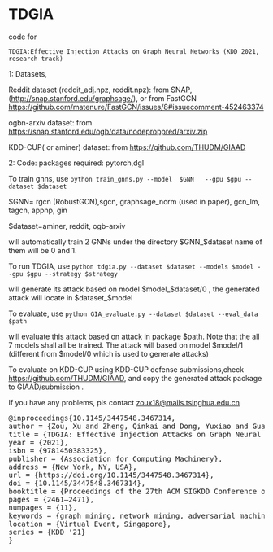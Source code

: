 # TDGIA
code for 

``TDGIA:Effective Injection Attacks on Graph Neural Networks (KDD 2021, research track)``


1: Datasets, 

Reddit dataset (reddit_adj.npz, reddit.npz): from SNAP, (http://snap.stanford.edu/graphsage/), or from FastGCN https://github.com/matenure/FastGCN/issues/8#issuecomment-452463374

ogbn-arxiv dataset: from
https://snap.stanford.edu/ogb/data/nodeproppred/arxiv.zip

KDD-CUP( or aminer) dataset: from
https://github.com/THUDM/GIAAD

2: Code:
packages required: pytorch,dgl

To train gnns, use
``python train_gnns.py --model  $GNN   --gpu $gpu --dataset $dataset``

$GNN= rgcn (RobustGCN),sgcn, graphsage_norm (used in paper), gcn_lm, tagcn, appnp, gin

$dataset=aminer, reddit, ogb-arxiv

will automatically train 2 GNNs under the directory $GNN_$dataset  name of them will be 0 and 1.

To run TDGIA, use
``python tdgia.py --dataset $dataset --models $model --gpu $gpu --strategy $strategy ``

will generate its attack based on model $model_$dataset/0 ,  the generated attack will locate in $dataset_$model 

To evaluate, use 
``python GIA_evaluate.py --dataset $dataset --eval_data $path``

will evaluate this attack based on attack in package $path. Note that the all 7 models shall all be trained. The attack will based on model $model/1  (different from $model/0 which is used to generate attacks)

To evaluate on KDD-CUP using KDD-CUP defense submissions,check
https://github.com/THUDM/GIAAD,
and  copy the generated attack package to GIAAD/submission . 

If you have any problems, pls contact zoux18@mails.tsinghua.edu.cn

<pre>
@inproceedings{10.1145/3447548.3467314,
author = {Zou, Xu and Zheng, Qinkai and Dong, Yuxiao and Guan, Xinyu and Kharlamov, Evgeny and Lu, Jialiang and Tang, Jie},
title = {TDGIA: Effective Injection Attacks on Graph Neural Networks},
year = {2021},
isbn = {9781450383325},
publisher = {Association for Computing Machinery},
address = {New York, NY, USA},
url = {https://doi.org/10.1145/3447548.3467314},
doi = {10.1145/3447548.3467314},
booktitle = {Proceedings of the 27th ACM SIGKDD Conference on Knowledge Discovery & Data Mining},
pages = {2461–2471},
numpages = {11},
keywords = {graph mining, network mining, adversarial machine learning, graph neural networks, graph injection attack},
location = {Virtual Event, Singapore},
series = {KDD '21}
}
</pre>



 
